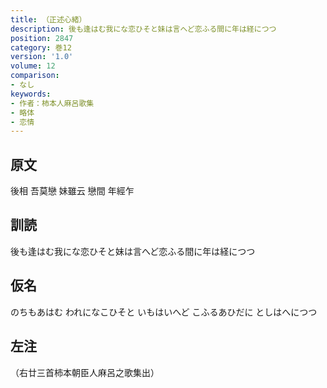 ```yaml
---
title: （正述心緒）
description: 後も逢はむ我にな恋ひそと妹は言へど恋ふる間に年は経につつ
position: 2847
category: 巻12
version: '1.0'
volume: 12
comparison:
- なし
keywords:
- 作者：柿本人麻呂歌集
- 略体
- 恋情
---
```


## 原文

後相 吾莫戀 妹雖云 戀間 年經乍

## 訓読

後も逢はむ我にな恋ひそと妹は言へど恋ふる間に年は経につつ

## 仮名

のちもあはむ われになこひそと いもはいへど こふるあひだに としはへにつつ

## 左注

（右廿三首柿本朝臣人麻呂之歌集出）
